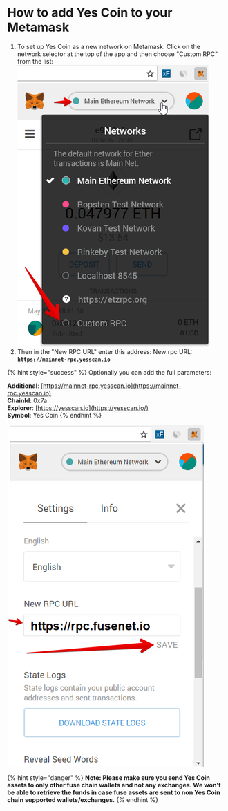 # How to add Yes Coin to your Metamask

1. To set up Yes Coin as a new network on Metamask. Click on the network selector at the top of the app and then choose "Custom RPC" from the list:   ![](../../.gitbook/assets/etz1%20%281%29.png)  
2. Then in the "New RPC URL" enter this address: New rpc URL: **`https://mainnet-rpc.yesscan.io`**

{% hint style="success" %}
Optionally you can add the full parameters:

**Additional**: [https://mainnet-rpc.yesscan.io](https://mainnet-rpc.yesscan.io)  
**ChainId**: 0x7a  
**Explorer**: [https://yesscan.io](https://yesscan.io/)  
**Symbol**: Yes Coin
{% endhint %}

![](../../.gitbook/assets/ez2.png)  


{% hint style="danger" %}
**Note: Please make sure you send Yes Coin assets to only other fuse chain wallets and not any exchanges. We won't be able to retrieve the funds in case fuse assets are sent to non Yes Coin chain supported wallets/exchanges.**
{% endhint %}

  


